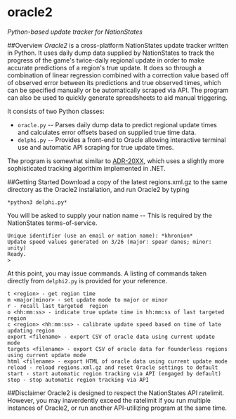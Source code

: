 # oracle2
*Python-based update tracker for NationStates*

##Overview
*Oracle2* is a cross-platform NationStates update tracker written in Python. It uses daily dump data supplied by NationStates to track the progress of the game's twice-daily regional update in order to make accurate predictions of a region's true update. It does so through a combination of linear regression combined with a correction value based off of observed error between its predictions and true observed times, which can be specified manually or be automatically scraped via API. The program can also be used to quickly generate spreadsheets to aid manual triggering.

It consists of two Python classes:

* `oracle.py` -- Parses daily dump data to predict regional update times and calculates error offsets based on supplied true time data.
* `delphi.py` -- Provides a front-end to Oracle allowing interactive terminal use and automatic API scraping for true update times.

The program is somewhat similar to [ADR-20XX](https://github.com/doomjaw/ADR-20XX/), which uses a slightly more sophisticated tracking algorithim implemented in .NET.

##Getting Started
Download a copy of the latest regions.xml.gz to the same directory as the Oracle2 installation, and run Oracle2 by typing

```*python3 delphi.py*```

You will be asked to supply your nation name -- This is required by the NationStates terms-of-service.

```
Unique identifier (use an email or nation name): *khronion*
Update speed values generated on 3/26 (major: spear danes; minor: unity)
Ready.
> 
```

At this point, you may issue commands. A listing of commands taken directly from `delphi2.py` is provided for your reference.

```
t <region> - get region time
m <major|minor> - set update mode to major or minor
r - recall last targeted  region
o <hh:mm:ss> - indicate true update time in hh:mm:ss of last targeted region
c <region> <hh:mm:ss> - calibrate update speed based on time of late updating region
export <filename> - export CSV of oracle data using current update mode
targets <filename> - export CSV of oracle data for founderless regions using current update mode
html <filename> - export HTML of oracle data using current update mode
reload - reload regions.xml.gz and reset Oracle settings to default
start - start automatic region tracking via API (engaged by default)
stop - stop automatic region tracking via API
```

##Disclaimer
Oracle2 is designed to respect the NationStates API ratelimit. However, you may inaverdently exceed the ratelimit if you run multiple instances of Oracle2, or run another API-utilizing program at the same time.
